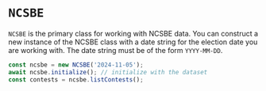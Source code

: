 # `NCSBE`

`NCSBE` is the primary class for working with NCSBE data. You can construct a new instance of the NCSBE class with a date string for the election date you are working with. The date string must be of the form `YYYY-MM-DD`.

```ts
const ncsbe = new NCSBE('2024-11-05');
await ncsbe.initialize(); // initialize with the dataset
const contests = ncsbe.listContests();
```